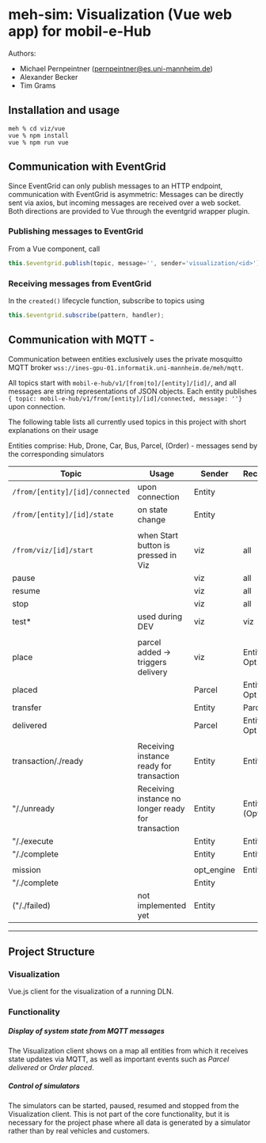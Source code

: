 # meh-sim: Visualization (Vue web app) for mobil-e-Hub
Authors: 
- Michael Pernpeintner (pernpeintner@es.uni-mannheim.de)
- Alexander Becker
- Tim Grams

## Installation and usage
```shell script
meh % cd viz/vue
vue % npm install
vue % npm run vue
```

## Communication with EventGrid
Since EventGrid can only publish messages to an HTTP endpoint, communication with EventGrid is asymmetric: Messages can be directly sent via axios, but incoming messages are received over a web socket. Both directions are provided to Vue through the eventgrid wrapper plugin.

### Publishing messages to EventGrid
From a Vue component, call 
```javascript
this.$eventgrid.publish(topic, message='', sender='visualization/<id>');
```

### Receiving messages from EventGrid
In the `created()` lifecycle function, subscribe to topics using 
```javascript
this.$eventgrid.subscribe(pattern, handler);
```

## Communication with MQTT -
Communication between entities exclusively uses the private mosquitto MQTT broker `wss://ines-gpu-01.informatik.uni-mannheim.de/meh/mqtt`.

All topics start with `mobil-e-hub/v1/[from|to]/[entity]/[id]/`, and all messages are string representations of JSON objects.
Each entity publishes `{ topic: mobil-e-hub/v1/from/[entity]/[id]/connected, message: ''}` upon connection.

The following table lists all currently used topics in this project with short explanations on their usage

Entities comprise: Hub, Drone, Car, Bus, Parcel, (Order) - messages send by the corresponding simulators


| Topic | Usage | Sender | Receiver |
|---	|---	|--- |--- |
| `/from/[entity]/[id]/connected` | upon connection | Entity | |
| `/from/[entity]/[id]/state` | on state change | Entity | |
| | | | |
| `/from/viz/[id]/start` | when Start button is pressed in Viz	| viz | all |
|pause  	|  	| viz | all |
|resume  	|  	| viz | all |
|stop 	|  	| viz | all |
|test*	| used during DEV | viz | viz |
| | | | |
|place  	| parcel added -> triggers delivery	| viz | Entity, Opt|
|placed  	|  	| Parcel| Entity, Opt |
|transfer  	|  	| Entity | Parcel |
|delivered  |	| Parcel | Entity, Opt | 
| | | | |
|transaction/./ready 	| Receiving instance ready for transaction	| Entity | Entity|
|"/./unready  	|  	Receiving instance no longer ready for transaction | Entity | Entity, (Opt) |
|"/./execute  |	| Entity | Entity | 
|"/./complete  |	| Entity | Entity |
| | | | |
|mission	| | opt_engine | Entity	|
|"/./complete	| | Entity | 	|
|("/./failed)	| not implemented yet | Entity | 	|
---
## Project Structure

### Visualization
Vue.js client for the visualization of a running DLN.

### Functionality
##### Display of system state from MQTT messages
The Visualization client shows on a map all entities from which it receives state updates via MQTT, as well as important events such as _Parcel delivered_ or _Order placed_.

##### Control of simulators
The simulators can be started, paused, resumed and stopped from the Visualization client. This is not part of the core functionality, but it is necessary for the project phase where all data is generated by a simulator rather than by real vehicles and customers.

